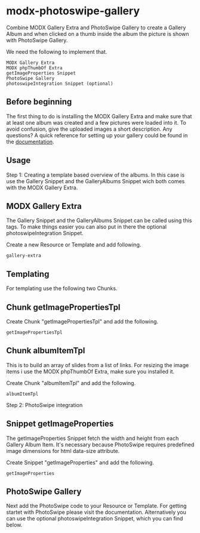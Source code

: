 # modx-photoswipe-gallery

Combine MODX Gallery Extra and PhotoSwipe Gallery to create a Gallery Album and when clicked
on a thumb inside the album the picture is shown with PhotoSwipe Gallery.

We need the following to implement that.

    MODX Gallery Extra
    MODX phpThumbOf Extra
    getImageProperties Snippet
    PhotoSwipe Gallery
    photoswipeIntegration Snippet (optional)

<h2>Before beginning</h2>

The first thing to do is installing the MODX Gallery Extra and make sure that at least one album was created and a few pictures were loaded into it. To avoid confusion, give the uploaded images a short description. Any questions? A quick reference for setting up your gallery could be found in the [documentation](https://docs.modx.com/current/en/extras/gallery/gallery.setting-up-your-gallery).

<h2>Usage</h2>

Step 1: Creating a template based overview of the albums. In this case is use the Gallery Snippet and the GalleryAlbums Snippet wich both comes with the MODX Gallery Extra.

<h2>MODX Gallery Extra</h2>

The Gallery Snippet and the GalleryAlbums Snippet can be called using this tags. To make things easier you can also put in there the optional photoswipeIntegration Snippet.

Create a new Resource or Template and add following.

`gallery-extra`

<h2>Templating</h2>

For templating use the following two Chunks.

<h2>Chunk getImagePropertiesTpl</h2>

Create Chunk "getImagePropertiesTpl" and add the following.

`getImagePropertiesTpl`

<h2>Chunk albumItemTpl</h2>

This is to build an array of slides from a list of links. For resizing the image items i use the MODX phpThumbOf Extra, make sure you installed it.

Create Chunk "albumItemTpl" and add the following.

`albumItemTpl`

Step 2: PhotoSwipe integration

<h2>Snippet getImageProperties</h2>

The getImageProperties Snippet fetch the width and height from each Gallery Album Item. It's necessary because PhotoSwipe requires predefined image dimensions for html data-size attribute.

Create Snippet "getImageProperties" and add the following.

`getImageProperties`

<h2>PhotoSwipe Gallery</h2>

Next add the PhotoSwipe code to your Resource or Template. For getting startet with PhotoSwipe please visit the documentation. Alternatively you can use the optional photoswipeIntegration Snippet, which you can find below.
